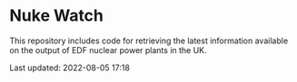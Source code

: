 # Nuke Watch

This repository includes code for retrieving the latest information available on the output of EDF nuclear power plants in the UK.

Last updated: 2022-08-05 17:18
